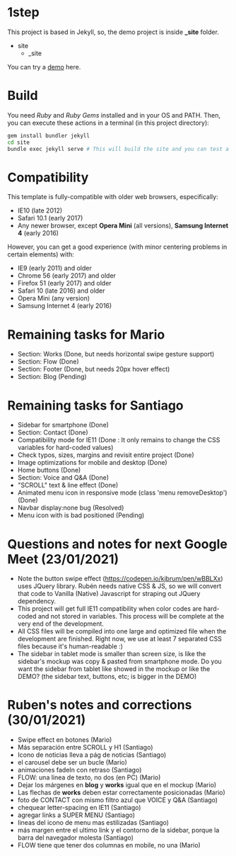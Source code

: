 # 1step

This project is based in Jekyll, so, the demo project is inside **_site** folder.

* site
  * _site

You can try a [demo](https://chiqui1234.github.io/1step/) here.

# Build

You need *Ruby* and *Ruby Gems* installed and in your OS and PATH. Then, you can execute these actions in a terminal (in this project directory):
```bash
gem install bundler jekyll
cd site
bundle exec jekyll serve # This will build the site and you can test a demo on localhost:4000
```

# Compatibility

This template is fully-compatible with older web browsers, especifically: 
* IE10 (late 2012)
* Safari 10.1 (early 2017)
* Any newer browser, except **Opera Mini** (all versions), **Samsung Internet 4** (early 2016)

However, you can get a good experience (with minor centering problems in certain elements) with:

* IE9 (early 2011) and older
* Chrome 56 (early 2017) and older
* Firefox 51 (early 2017) and older
* Safari 10 (late 2016) and older
* Opera Mini (any version)
* Samsung Internet 4 (early 2016)

# Remaining tasks for Mario

* Section: Works (Done, but needs horizontal swipe gesture support)
* Section: Flow (Done)
* Section: Footer (Done, but needs 20px hover effect)
* Section: Blog (Pending)

# Remaining tasks for Santiago

* Sidebar for smartphone (Done)
* Section: Contact (Done)
* Compatibility mode for IE11 (Done : It only remains to change the CSS variables for hard-coded values)
* Check typos, sizes, margins and revisit entire project (Done)
* Image optimizations for mobile and desktop (Done)
* Home buttons (Done)
* Section: Voice and Q&A (Done)
* "SCROLL" text & line effect (Done)
* Animated menu icon in responsive mode (class 'menu removeDesktop') (Done)
* Navbar display:none bug (Resolved)
* Menu icon with is bad positioned (Pending)

# Questions and notes for next Google Meet (23/01/2021)
* Note the button swipe effect (https://codepen.io/kjbrum/pen/wBBLXx) uses JQuery library. Rubén needs native CSS & JS, so we will convert that code to Vanilla (Native) Javascript for straping out JQuery dependency.
* This project will get full IE11 compatibility when color codes are hard-coded and not stored in variables. This process will be complete at the very end of the development.
* All CSS files will be compiled into one large and optimized file when the development are finished. Right now, we use at least 7 separated CSS files because it's human-readable :)
* The sidebar in tablet mode is smaller than screen size, is like the sidebar's mockup was copy & pasted from smartphone mode. Do you want the sidebar from tablet like showed in the mockup or like the DEMO? (the sidebar text, buttons, etc; is bigger in the DEMO)

# Ruben's notes and corrections (30/01/2021)

* Swipe effect en botones (Mario)
* Más separación entre SCROLL y H1 (Santiago)
* Icono de noticias lleva a pág de noticias (Santiago)
* el carousel debe ser un bucle (Mario)
* animaciones fadeIn con retraso (Santiago)
* FLOW: una linea de texto, no dos (en PC) (Mario)
* Dejar los márgenes en **blog** y **works** igual que en el mockup (Mario)
* Las flechas de **works** deben estar correctamente posicionadas (Mario)
* foto de CONTACT con mismo filtro azul que VOICE y Q&A (Santiago)
* chequear letter-spacing en IE11 (Santiago)
* agregar links a SUPER MENU (Santiago)
* lineas del icono de menu mas estilizadas (Santiago)
* más margen entre el ultimo link y el contorno de la sidebar, porque la barra del navegador molesta (Santiago)
* FLOW tiene que tener dos columnas en mobile, no una (Mario)